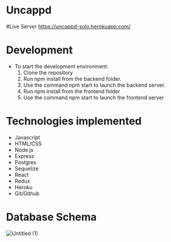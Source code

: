 # Uncappd


#Live Server
https://uncappd-solo.herokuapp.com/

# Development
* To start the development environment:
  1. Clone the repository
  2. Run npm install from the backend folder.
  3. Use the command npm start to launch the backend server.
  4. Run npm install from the frontend folder
  5. Use the command npm start to launch the frontend server

# Technologies implemented
* Javascript
* HTML/CSS
* Node.js
* Express
* Postgres
* Sequelize
* React
* Redux
* Heroku
* Git/Github




 # Database Schema
![Untitled (1)](https://res.cloudinary.com/dxo7djnid/image/upload/v1634525944/uncappd/Screen_Shot_2021-10-17_at_7.56.19_PM_o6q49j.png)
